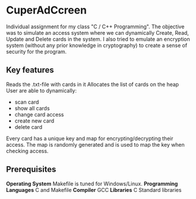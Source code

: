 # CuperAdCcreen
Individual assignment for my class "C / C++ Programming". The objective was to simulate an access system where we can dynamically Create, Read, Update and Delete cards in the system. I also tried to emulate an encryption system (without any prior knowledge in cryptography) to create a sense of security for the program.

## Key features
Reads the .txt-file with cards in it
Allocates the list of cards on the heap
User are able to dynamically:
* scan card
* show all cards
* change card access
* create new card
* delete card

Every card has a unique key and map for encrypting/decrypting their access.
The map is randomly generated and is used to map the key when checking access.

## Prerequisites
**Operating System** Makefile is tuned for Windows/Linux.
**Programming Languages** C and Makefile
**Compiler** GCC
**Libraries** C Standard libraries
